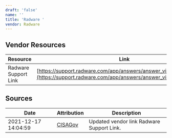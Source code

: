 ```yaml
---
draft: 'false'
name: ''
title: 'Radware '
vendor: Radware
---
```


## Vendor Resources
| Resource | Link |
| --- | --- |
| Radware Support Link | [https://support.radware.com/app/answers/answer_view/a_id/1029752](https://support.radware.com/app/answers/answer_view/a_id/1029752) |



## Sources
| Date | Attribution | Description |
| --- | --- | --- |
| 2021-12-17 14:04:59 | [CISAGov](https://raw.githubusercontent.com/cisagov/log4j-affected-db/develop/README.md) | Updated vendor link Radware Support Link.  |
